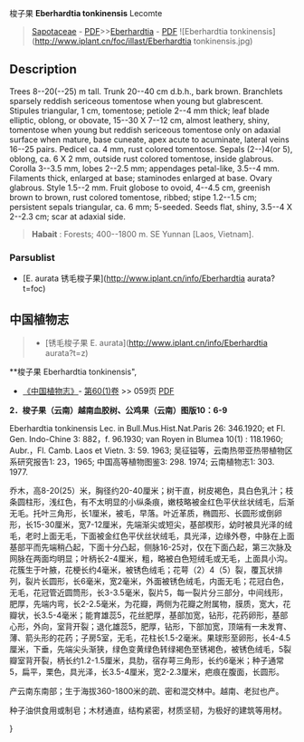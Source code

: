 梭子果 **Eberhardtia tonkinensis** Lecomte

> [Sapotaceae](http://www.iplant.cn/info/Sapotaceae?t=foc) - [PDF](http://www.iplant.cn/foc/pdf/Sapotaceae.pdf)>>[Eberhardtia](http://www.iplant.cn/info/Eberhardtia?t=foc) - [PDF](http://www.iplant.cn/foc/pdf/Eberhardtia.pdf)
![Eberhardtia tonkinensis](http://www.iplant.cn/foc/illast/Eberhardtia tonkinensis.jpg)

## Description

Trees 8--20(--25) m tall. Trunk 20--40 cm d.b.h., bark brown. Branchlets sparsely reddish sericeous tomentose when young but glabrescent. Stipules triangular, 1 cm, tomentose; petiole 2--4 mm thick; leaf blade elliptic, oblong, or obovate, 15--30 X 7--12 cm, almost leathery, shiny, tomentose when young but reddish sericeous tomentose only on adaxial surface when mature, base cuneate, apex acute to acuminate, lateral veins 16--25 pairs. Pedicel ca. 4 mm, rust colored tomentose. Sepals (2--)4(or 5), oblong, ca. 6 X 2 mm, outside rust colored tomentose, inside glabrous. Corolla 3--3.5 mm, lobes 2--2.5 mm; appendages petal-like, 3.5--4 mm. Filaments thick, enlarged at base; staminodes enlarged at base. Ovary glabrous. Style 1.5--2 mm. Fruit globose to ovoid, 4--4.5 cm, greenish brown to brown, rust colored tomentose, ribbed; stipe 1.2--1.5 cm; persistent sepals triangular, ca. 6 mm; 5-seeded. Seeds flat, shiny, 3.5--4 X 2--2.3 cm; scar at adaxial side.

> **Habait** : 
> Forests; 400--1800 m. SE Yunnan [Laos, Vietnam].


### Parsublist

* [E.  aurata  锈毛梭子果](http://www.iplant.cn/info/Eberhardtia aurata?t=foc)

## 中国植物志

> * [锈毛梭子果  E.  aurata](http://www.iplant.cn/info/Eberhardtia aurata?t=z)

**梭子果 Eberhardtia tonkinensis",


* [《中国植物志》](http://www.iplant.cn/frps)- [第60(1)卷](http://www.iplant.cn/frps/vol/60(1)) >> 059页 [PDF](http://www.iplant.cn/frps/pdf/60(1)/059.PDF)

**2．梭子果（云南）越南血胶树、公鸡果（云南）图版10：6-9**

Eberhardtia tonkinensis Lec. in Bull.Mus.Hist.Nat.Paris 26: 346.1920; et Fl. Gen. Indo-Chine 3: 882，f. 96.1930; van Royen in Blumea 10(1) : 118.1960; Aubr.，Fl. Camb. Laos et Vietn. 3: 59. 1963; 吴征镒等，云南热带亚热带植物区系研究报告1: 23，1965; 中国高等植物图鉴3: 298. 1974; 云南植物志1: 303. 1977.

乔木，高8-20(25）米，胸径约20-40厘米；树干直，树皮褐色，具白色乳汁；枝条圆柱形，浅红色，有不太明显的小纵条痕，嫩枝略被金红色平伏丝状绒毛，后渐无毛。托叶三角形，长1厘米，被毛，早落。叶近革质，椭圆形、长圆形或倒卵形，长15-30厘米，宽7-12厘米，先端渐尖或短尖，基部楔形，幼时被具光泽的绒毛，老时上面无毛，下面被金红色平伏丝状绒毛，具光泽，边缘外卷，中脉在上面基部平而先端稍凸起，下面十分凸起，侧脉16-25对，仅在下面凸起，第三次脉及网脉在两面均明显；叶柄长2-4厘米，粗，略被白色短绒毛或无毛，上面具小沟。花簇生于叶腋，花梗长约4毫米，被锈色绒毛；花萼（2）4（5）裂，覆瓦状排列，裂片长圆形，长6毫米，宽2毫米，外面被锈色绒毛，内面无毛；花冠白色，无毛，花冠管近圆筒形，长3-3.5毫米，裂片5，每一裂片分三部分，中间线形，肥厚，先端内弯，长2-2.5毫米，为花瓣，两侧为花瓣之附属物，膜质，宽大，花瓣状，长3.5-4毫米；能育雄蕊5，花丝肥厚，基部加宽，钻形，花药卵形，基部心形，外向，室背开裂；退化雄蕊5，肥厚，钻形，下部加宽，顶端有一未发育、薄、箭头形的花药；子房5室，无毛，花柱长1.5-2毫米。果球形至卵形，长4-4.5厘米，下垂，先端尖头渐狭，绿色变黄绿色转绿褐色至锈褐色，被锈色绒毛，5裂瓣室背开裂，柄长约1.2-1.5厘米，具肋，宿存萼三角形，长约6毫米；种子通常5，扁平，栗色，具光泽，长3.5-4厘米，宽2-2.3厘米，疤痕在腹面，长圆形。

产云南东南部；生于海拔360-1800米的疏、密和混交林中。越南、老挝也产。

种子油供食用或制皂；木材通直，结构紧密，材质坚韧，为极好的建筑等用材。


}